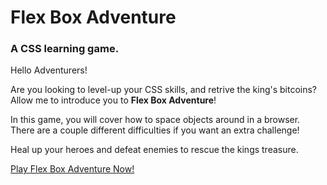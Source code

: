 # Flex Box Adventure

### A CSS learning game.

Hello Adventurers!

Are you looking to level-up your CSS skills, and retrive the king's bitcoins? Allow me to introduce you to **Flex Box Adventure**!

In this game, you will cover how to space objects around in a browser. There are a couple different difficulties if you want an extra challenge!

Heal up your heroes and defeat enemies to rescue the kings treasure.

[Play Flex Box Adventure Now!](https://codingfantasy.com/games/flexboxadventure)
